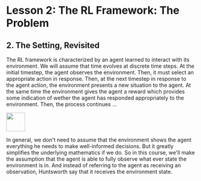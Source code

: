 # Lesson 2: The RL Framework: The Problem

## 2. The Setting, Revisited

The RL framework is characterized by an agent learned to interact with its environment. We will assume that time evolves
at discrete time steps.
At the initial timestep, the agent observes the environment. Then, it must select an appropriate action in response.
Then, at the next timestep in response to the agent action, the environment presents a new situation to the agent.
At the same time the environment gives the agent a reward which provides some indication of wether the agent has 
responded appropriately to the environment. Then, the process continues ...

<img src="image/2-1_RL.png" style="height:50px">

In general, we don't need to assume that the environment shows the agent everything he needs to make well-informed
decisions. But it greatly simplifies the underlying mathematics if we do. So in this course, we'll make the assumption that the agent is able to fully observe what ever state the environment is in. And instead of referring to the agent as receiving an observation, Huntsworth say that it receives the environment state.

